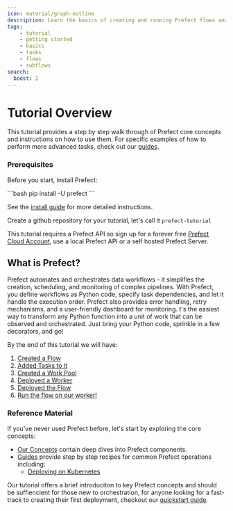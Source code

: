 ```yaml
---
icon: material/graph-outline
description: Learn the basics of creating and running Prefect flows and tasks.
tags:
    - tutorial
    - getting started
    - basics
    - tasks
    - flows
    - subflows
search:
  boost: 2
---
```

# Tutorial Overview

This tutorial provides a step by step walk through of Prefect core concepts and instructions on how to use them. For specific examples of how to perform more advanced tasks, check out our [guides](/guides/).

### Prerequisites

Before you start, install Prefect:

<div class="terminal">
```bash
pip install -U prefect
```
</div>

See the [install guide](/getting-started/installation/) for more detailed instructions.

Create a github repository for your tutorial, let's call it `prefect-tutorial`

This tutorial requires a Prefect API so sign up for a forever free [Prefect Cloud Account](https://app.prefect.cloud/), use a local Prefect API or a self hosted Prefect Server.

## What is Prefect?

Prefect automates and orchestrates data workflows - it simplifies the creation, scheduling, and monitoring of complex pipelines. With Prefect, you define workflows as Python code, specify task dependencies, and let it handle the execution order. Prefect also provides error handling, retry mechanisms, and a user-friendly dashboard for monitoring. t's the easiest way to transform any Python function into a unit of work that can be observed and orchestrated. Just bring your Python code, sprinkle in a few decorators, and go!

By the end of this tutorial we will have:
  1. [Created a Flow](/tutorial/flows/)
  2. [Added Tasks to it](/tutorial/tasks/)
  3. [Created a Work Pool](/tutorial/deployments/)
  4. [Deployed a Worker](/tutorial/deployments/)
  5. [Deployed the Flow](/tutorial/deploying/)
  6. [Run the flow on our worker!](/tutorial/deployments/)


### Reference Material
If you've never used Prefect before, let's start by exploring the core concepts:

- [Our Concepts](/concepts/) contain deep dives into Prefect components.
- [Guides](/guides/) provide step by step recipes for common Prefect operations including:
    - [Deploying on Kubernetes](/guides/deployment/helm-worker/)

Our tutorial offers a brief introduciton to key Prefect concepts and should be suffiencient for those new to orchestration, for anyone looking for a fast-track to creating their first deployment, checkout our [quickstart guide](/tutorial/deployment_quickstart/).

